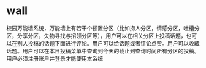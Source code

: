 # wall
校园万能墙系统，万能墙上有若干个预置分区（比如捞人分区，情感分区，吐槽分区，分享分区，失物寻找与招领分区等），用户可以在相关分区上投稿话题，也可以在别人投稿的话题下面进行评论。用户可以给话题或者评论点赞。用户可以收藏话题。用户可以在本日投稿菜单中查询到今天的截止到查询时间所有分区的投稿。用户必须注册账户并登录才能使用本系统
